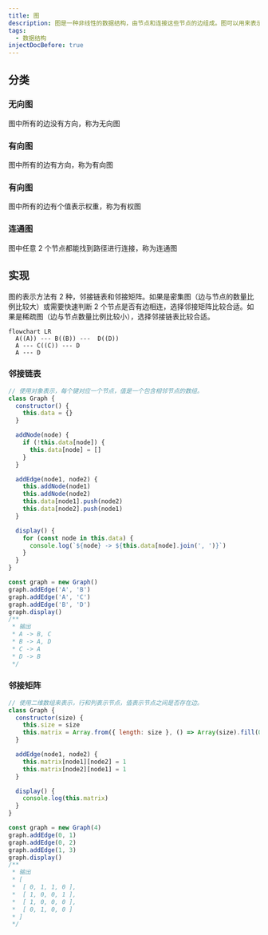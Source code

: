 ```yaml
---
title: 图
description: 图是一种非线性的数据结构，由节点和连接这些节点的边组成。图可以用来表示各种关系和连接，例如社交网络中的用户关系、城市之间的道路网络等。
tags:
  - 数据结构
injectDocBefore: true
---
```


## 分类

### 无向图

图中所有的边没有方向，称为无向图

### 有向图

图中所有的边有方向，称为有向图

### 有向图

图中所有的边有个值表示权重，称为有权图

### 连通图

图中任意 2 个节点都能找到路径进行连接，称为连通图

## 实现

图的表示方法有 2 种，邻接链表和邻接矩阵。如果是密集图（边与节点的数量比例比较大）或需要快速判断 2 个节点是否有边相连，选择邻接矩阵比较合适。如果是稀疏图（边与节点数量比例比较小），选择邻接链表比较合适。

```mermaid
flowchart LR
  A((A)) --- B((B)) ---  D((D))
  A --- C((C)) --- D
  A --- D
```

### 邻接链表

```js
// 使用对象表示，每个键对应一个节点，值是一个包含相邻节点的数组。
class Graph {
  constructor() {
    this.data = {}
  }

  addNode(node) {
    if (!this.data[node]) {
      this.data[node] = []
    }
  }

  addEdge(node1, node2) {
    this.addNode(node1)
    this.addNode(node2)
    this.data[node1].push(node2)
    this.data[node2].push(node1)
  }

  display() {
    for (const node in this.data) {
      console.log(`${node} -> ${this.data[node].join(', ')}`)
    }
  }
}

const graph = new Graph()
graph.addEdge('A', 'B')
graph.addEdge('A', 'C')
graph.addEdge('B', 'D')
graph.display()
/**
 * 输出
 * A -> B, C
 * B -> A, D
 * C -> A
 * D -> B
 */
```

### 邻接矩阵

```js
// 使用二维数组来表示，行和列表示节点，值表示节点之间是否存在边。
class Graph {
  constructor(size) {
    this.size = size
    this.matrix = Array.from({ length: size }, () => Array(size).fill(0))
  }

  addEdge(node1, node2) {
    this.matrix[node1][node2] = 1
    this.matrix[node2][node1] = 1
  }

  display() {
    console.log(this.matrix)
  }
}

const graph = new Graph(4)
graph.addEdge(0, 1)
graph.addEdge(0, 2)
graph.addEdge(1, 3)
graph.display()
/**
 * 输出
 * [
 *  [ 0, 1, 1, 0 ],
 *  [ 1, 0, 0, 1 ],
 *  [ 1, 0, 0, 0 ],
 *  [ 0, 1, 0, 0 ]
 * ]
 */
```
